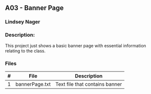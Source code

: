 ## A03 - Banner Page
### Lindsey Nager
### Description:

This project just shows a basic banner page with essential information relating to the class.

### Files

|   #   | File           | Description                    |
| :---: | -------------- | ------------------------------ |
|   1   | bannerPage.txt | Text file that contains banner |


